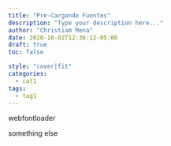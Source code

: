 ```yaml
---
title: "Pre-Cargando Fuentes"
description: "Type your description here..."
author: "Christiam Mena"
date: 2020-10-02T12:36:12-05:00
draft: true
toc: false

style: "cover|fit"
categories:
  - cat1
tags:
  - tag1
---
```


webfontloader

something else
